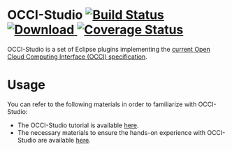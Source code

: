 # OCCI-Studio [![Build Status](https://travis-ci.org/occiware/OCCI-Studio.svg?branch=master)](https://travis-ci.org/occiware/OCCI-Studio) [![Download](https://api.bintray.com/packages/occiware/OCCI-Studio/update-site/images/download.svg?version=current-release) ](https://bintray.com/occiware/OCCI-Studio/update-site/current-release/link) [![Coverage Status](https://coveralls.io/repos/github/occiware/OCCI-Studio/badge.svg?branch=master)](https://coveralls.io/github/occiware/OCCI-Studio?branch=master)

OCCI-Studio is a set of Eclipse plugins implementing the [current Open Cloud Computing Interface (OCCI) specification](http://occi-wg.org/about/specification/).

# Usage

You can refer to the following materials in order to familiarize with OCCI-Studio:

* The OCCI-Studio tutorial is available <a href="https://drive.google.com/open?id=0B7zqdAuZr708VWZCYVZRZzY3YVE">here</a>.
* The necessary materials to ensure the hands-on experience with OCCI-Studio are available <a href="https://drive.google.com/open?id=0B7zqdAuZr708ZFdoVEtvaUJ1V2c">here</a>.

